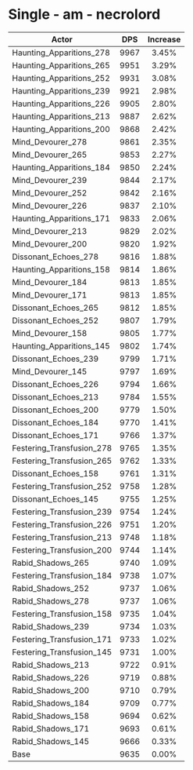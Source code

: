 # Single - am - necrolord
| Actor | DPS | Increase |
|---|:---:|:---:|
|Haunting_Apparitions_278|9967|3.45%|
|Haunting_Apparitions_265|9951|3.29%|
|Haunting_Apparitions_252|9931|3.08%|
|Haunting_Apparitions_239|9921|2.98%|
|Haunting_Apparitions_226|9905|2.80%|
|Haunting_Apparitions_213|9887|2.62%|
|Haunting_Apparitions_200|9868|2.42%|
|Mind_Devourer_278|9861|2.35%|
|Mind_Devourer_265|9853|2.27%|
|Haunting_Apparitions_184|9850|2.24%|
|Mind_Devourer_239|9844|2.17%|
|Mind_Devourer_252|9842|2.16%|
|Mind_Devourer_226|9837|2.10%|
|Haunting_Apparitions_171|9833|2.06%|
|Mind_Devourer_213|9829|2.02%|
|Mind_Devourer_200|9820|1.92%|
|Dissonant_Echoes_278|9816|1.88%|
|Haunting_Apparitions_158|9814|1.86%|
|Mind_Devourer_184|9813|1.85%|
|Mind_Devourer_171|9813|1.85%|
|Dissonant_Echoes_265|9812|1.85%|
|Dissonant_Echoes_252|9807|1.79%|
|Mind_Devourer_158|9805|1.77%|
|Haunting_Apparitions_145|9802|1.74%|
|Dissonant_Echoes_239|9799|1.71%|
|Mind_Devourer_145|9797|1.69%|
|Dissonant_Echoes_226|9794|1.66%|
|Dissonant_Echoes_213|9784|1.55%|
|Dissonant_Echoes_200|9779|1.50%|
|Dissonant_Echoes_184|9770|1.41%|
|Dissonant_Echoes_171|9766|1.37%|
|Festering_Transfusion_278|9765|1.35%|
|Festering_Transfusion_265|9762|1.33%|
|Dissonant_Echoes_158|9761|1.31%|
|Festering_Transfusion_252|9758|1.28%|
|Dissonant_Echoes_145|9755|1.25%|
|Festering_Transfusion_239|9754|1.24%|
|Festering_Transfusion_226|9751|1.20%|
|Festering_Transfusion_213|9748|1.18%|
|Festering_Transfusion_200|9744|1.14%|
|Rabid_Shadows_265|9740|1.09%|
|Festering_Transfusion_184|9738|1.07%|
|Rabid_Shadows_252|9737|1.06%|
|Rabid_Shadows_278|9737|1.06%|
|Festering_Transfusion_158|9735|1.04%|
|Rabid_Shadows_239|9734|1.03%|
|Festering_Transfusion_171|9733|1.02%|
|Festering_Transfusion_145|9731|1.00%|
|Rabid_Shadows_213|9722|0.91%|
|Rabid_Shadows_226|9719|0.88%|
|Rabid_Shadows_200|9710|0.79%|
|Rabid_Shadows_184|9709|0.77%|
|Rabid_Shadows_158|9694|0.62%|
|Rabid_Shadows_171|9693|0.61%|
|Rabid_Shadows_145|9666|0.33%|
|Base|9635|0.00%|
